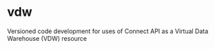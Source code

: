 # vdw
Versioned code development for uses of Connect API as a Virtual Data Warehouse (VDW) resource
